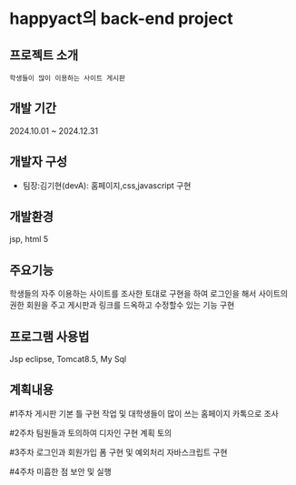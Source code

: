 # happyact의 back-end project
## 프로젝트 소개
	학생들이 많이 이용하는 사이트 게시판
##  개발 기간 
2024.10.01 ~ 2024.12.31

## 개발자 구성
 * 팀장:김기현(devA): 홈페이지,css,javascript 구현

## 개발환경
jsp, html 5

## 주요기능 
학생들의 자주 이용하는 사이트를 조사한 토대로 구현을 하여 로그인을 해서 사이트의 권한 회원을 주고 게시판과 링크를 드옥하고 수정할수 있는 기능 구현

## 프로그램 사용법 
Jsp eclipse, Tomcat8.5, My Sql

## 계획내용

#1주차 
게시판 기본 틀 구현 작업 및 대학생들이 많이 쓰는 홈페이지 카톡으로 조사

#2주차 
팀원들과 토의하여 디자인 구현 계획 토의 

#3주차 
로그인과 회원가입 폼 구현 및 예외처리 자바스크립트 구현 

#4주차 
미흡한 점 보안 및 실행 
